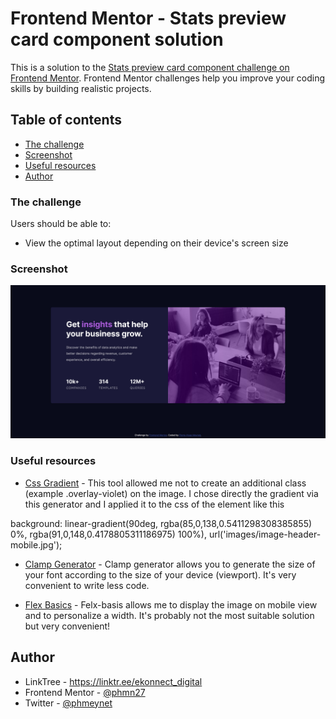 # Frontend Mentor - Stats preview card component solution

This is a solution to the [Stats preview card component challenge on Frontend Mentor](https://www.frontendmentor.io/challenges/stats-preview-card-component-8JqbgoU62). Frontend Mentor challenges help you improve your coding skills by building realistic projects. 

## Table of contents
- [The challenge](#the-challenge)
- [Screenshot](#screenshot)
- [Useful resources](#useful-resources)
- [Author](#author)




### The challenge

Users should be able to:

- View the optimal layout depending on their device's screen size

### Screenshot

![](./screenshot.jpg)



### Useful resources

- [Css Gradient](https://cssgradient.io/) - This tool allowed me not to create an additional class (example .overlay-violet) on the image. I chose directly the gradient via this generator and I applied it to the css of the element like this    

background: linear-gradient(90deg, rgba(85,0,138,0.5411298308385855) 0%, rgba(91,0,148,0.4178805311186975) 100%), url('images/image-header-mobile.jpg');


- [Clamp Generator](https://clamp.font-size.app) - Clamp generator allows you to generate the size of your font according to the size of your device (viewport). It's very convenient to write less code.

- [Flex Basics](https://clamp.font-size.app) - Felx-basis allows me to display the image on mobile view and to personalize a width. It's probably not the most suitable solution but very convenient!


## Author

- LinkTree - https://linktr.ee/ekonnect_digital
- Frontend Mentor - [@phmn27](https://www.frontendmentor.io/profile/phmn27)
- Twitter - [@phmeynet](https://www.twitter.com/@phmeynet)


